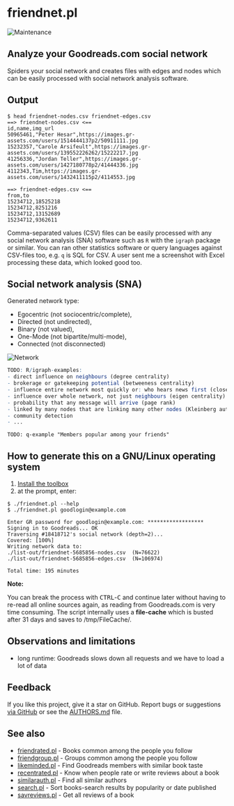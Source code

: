 # friendnet.pl

![Maintenance](https://img.shields.io/maintenance/yes/2021.svg)


## Analyze your Goodreads.com social network

Spiders your social network and creates files with edges and nodes which can be
easily processed with social network analysis software.


## Output

```console
$ head friendnet-nodes.csv friendnet-edges.csv
==> friendnet-nodes.csv <==
id,name,img_url
50965461,"Peter Hesar",https://images.gr-assets.com/users/1514444137p2/50911111.jpg
15232357,"Carole Arsifeult",https://images.gr-assets.com/users/139552226262/15222217.jpg
41256336,"Jordan Teller",https://images.gr-assets.com/users/1427180778p2/41444336.jpg
4112343,Tim,https://images.gr-assets.com/users/1432411115p2/4114553.jpg

==> friendnet-edges.csv <==
from,to
15234712,18525218
15234712,8251216
15234712,13152689
15234712,9362611
```

Comma-separated values (CSV) files can be easily processed with any social network 
analysis (SNA) software such as `R` with the `igraph` package or similar.
You can ran other statistics software or query languages against CSV-files too, 
e.g. `q` is SQL for CSV. 
A user sent me a screenshot with Excel processing these data, which looked good too.


## Social network analysis (SNA)

Generated network type: 
- Egocentric (not sociocentric/complete), 
- Directed   (not undirected), 
- Binary     (not valued), 
- One-Mode   (not bipartite/multi-mode), 
- Connected  (not disconnected)


![Network](img/friendnet.png?raw=true "Network")


```R
TODO: R/igraph-examples:
- direct influence on neighbours (degree centrality)
- brokerage or gatekeeping potential (betweeness centrality)
- influence entire network most quickly or: who hears news first (closeness centrality)
- influence over whole network, not just neighbours (eigen centrality)
- probability that any message will arrive (page rank)
- linked by many nodes that are linking many other nodes (Kleinberg authority score)
- community detection
- ...
```

```console
TODO: q-example "Members popular among your friends"
```


## How to generate this on a GNU/Linux operating system

1. [Install the toolbox](../README.md#Getting-started)
2. at the prompt, enter:

```console
$ ./friendnet.pl --help
$ ./friendnet.pl goodlogin@example.com

Enter GR password for goodlogin@example.com: ******************
Signing in to Goodreads... OK
Traversing #18418712's social network (depth=2)...
Covered: [100%]
Writing network data to: 
./list-out/friendnet-5685856-nodes.csv  (N=76622)
./list-out/friendnet-5685856-edges.csv  (N=106974)

Total time: 195 minutes
```

**Note:**

You can break the process with <kbd>CTRL</kbd>-<kbd>C</kbd> and continue later
without having to re-read all online sources again, as reading from
Goodreads.com is very time consuming.  The script internally uses a
**file-cache** which is busted after 31 days and saves to /tmp/FileCache/.



## Observations and limitations

- long runtime: Goodreads slows down all requests and we have to load a lot of data



## Feedback

If you like this project, give it a star on GitHub.
Report bugs or suggestions [via GitHub](https://github.com/andre-st/goodreads-toolbox/issues) 
or see the [AUTHORS.md](../AUTHORS.md) file.


## See also

- [friendrated.pl](friendrated.md) - Books common among the people you follow
- [friendgroup.pl](friendgroup.md) - Groups common among the people you follow
- [likeminded.pl](likeminded.md)   - Find Goodreads members with similar book taste
- [recentrated.pl](recentrated.md) - Know when people rate or write reviews about a book
- [similarauth.pl](similarauth.md) - Find all similar authors
- [search.pl](search.md)           - Sort books-search results by popularity or date published
- [savreviews.pl](savreviews.md)   - Get all reviews of a book


